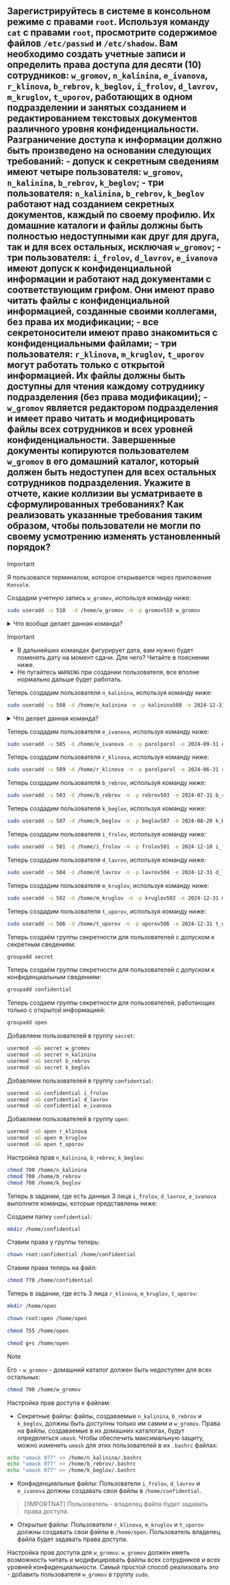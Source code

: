 ## Зарегистрируйтесь в системе в консольном режиме с правами `root`. Используя команду `cat` с правами `root`, просмотрите содержимое файлов `/etc/passwd` и `/etc/shadow`. Вам необходимо создать учетные записи и определить права доступа для десяти (10) сотрудников: `w_gromov`, `n_kalinina`, `e_ivanova`, `r_klinova`, `b_rebrov`, `k_beglov`, `i_frolov`, `d_lavrov`, `m_kruglov`, `t_uporov`, работающих в одном подразделении и занятых созданием и редактированием текстовых документов различного уровня конфиденциальности. Разграничение доступа к информации должно быть произведено на основании следующих требований: - допуск к секретным сведениям имеют четыре пользователя: `w_gromov`, `n_kalinina`, `b_rebrov`, `k_beglov`; - три пользователя: `n_kalinina`, `b_rebrov`, `k_beglov` работают над созданием секретных документов, каждый по своему профилю. Их домашние каталоги и файлы должны быть полностью недоступными как друг для друга, так и для всех остальных, исключая `w_gromov`; - три пользователя: `i_frolov`, `d_lavrov`, `e_ivanova` имеют допуск к конфиденциальной информации и работают над документами с соответствующим грифом. Они имеют право читать файлы с конфиденциальной информацией, созданные своими коллегами, без права их модификации; - все секретоносители имеют право знакомиться с конфиденциальными файлами; - три пользователя: `r_klinova`, `m_kruglov`, `t_uporov` могут работать только с открытой информацией. Их файлы должны быть доступны для чтения каждому сотруднику подразделения (без права модификации); - `w_gromov` является редактором подразделения и имеет право читать и модифицировать файлы всех сотрудников и всех уровней конфиденциальности. Завершенные документы копируются пользователем `w_gromov` в его домашний каталог, который должен быть недоступен для всех остальных сотрудников подразделения. Укажите в отчете, какие коллизии вы усматриваете в сформулированных требованиях? Как реализовать указанные требования таким образом, чтобы пользователи не могли по своему усмотрению изменять установленный порядок?

> [!IMPORTANT]
> Я пользовался терминалом, которое открывается через приложение `Konsole`.

Создадим учетную запись `w_gromov`, используя команду ниже: 

```bash
sudo useradd -u 510  -d /home/w_gromov -m -p gromov510 w_gromov
```

<details>
  <summary>Что вообще делает данная команда?</summary>

Команда `sudo useradd -u 510 -d /home/w_gromov -m -p gromov510 w_gromov` выполняет следующие действия:

- `sudo`: Запускает команду с правами суперпользователя (`root`). Это необходимо для выполнения операций, требующих повышенных привилегий, таких как добавление нового пользователя.
- `useradd`: Это команда для создания нового пользователя в системе.
- `-u 510`: Указывает `UID` (идентификатор пользователя) нового пользователя. В данном случае `UID` будет 510.
- `-d /home/w_gromov`: Указывает домашний каталог для нового пользователя. В данном случае домашний каталог будет `/home/w_gromov`.
- `-m`: Создает домашний каталог, если он не существует. Это означает, что будет создан каталог `/home/w_gromov`.
- `-p gromov510`: Указывает пароль для нового пользователя в зашифрованном виде. Однако, если пароль не зашифрован, это может привести к проблемам с безопасностью. Обычно для установки пароля рекомендуется использовать команду passwd после создания пользователя.
- `w_gromov`: Это имя нового пользователя, который будет создан.

Таким образом, данная команда создает нового пользователя с именем `w_gromov`, `UID 510`, домашним каталогом `/home/w_gromov`, и устанавливает (или пытается установить) пароль `gromov510`.
</details>

> [!IMPORTANT]
> - В дальнейших командах фигурирует дата, вам нужно будет поменять дату на момент сдачи. Для чего? Читайте в пояснении ниже.
> - Не пугайтесь `WARNING` при создании пользователя, все вполне нормально дальше будет работать.  

Теперь создадим пользователя `n_kalinina`, используя команду ниже: 

```bash
sudo useradd -u 508 -d /home/n_kalinina -m -p kalinina508 -e 2024-12-31 n_kalinina
```

<details>
  <summary>Что делает данная команда?</summary>

  Давайте разберем команду `sudo useradd -u 508 -d /home/n_kalinina -m -p kalinina508 -e 2024-12-31 n_kalinina` по частям:
  
  - `sudo`: Запускает команду с правами суперпользователя (root). Это необходимо для выполнения операций, требующих повышенных привилегий, таких как добавление нового пользователя.
  - `useradd`: Это команда для создания нового пользователя в системе.
  - `-u 508`: Указывает `UID` (идентификатор пользователя) нового пользователя. В данном случае `UID` будет 508.
  - `-d /home/n_kalinina`: Указывает домашний каталог для нового пользователя. В данном случае домашний каталог будет `/home/n_kalinina`.
  - `-m`: Создает домашний каталог, если он не существует. Это означает, что будет создан каталог `/home/n_kalinina`.
  - `-p kalinina508`: Указывает пароль для нового пользователя в зашифрованном виде. Однако, как и в предыдущем примере, если пароль не зашифрован, это может привести к проблемам с безопасностью. Обычно для установки пароля рекомендуется использовать команду passwd после создания пользователя.
  - `-e 2024-12-31`: Указывает дату истечения срока действия учетной записи пользователя. В данном случае учетная запись пользователя n_kalinina будет недоступна после 31 декабря 2024 года.
  - `n_kalinina`: Это имя нового пользователя, который будет создан.

Таким образом, данная команда создает нового пользователя с именем `n_kalinina`, `UID 508`, домашним каталогом `/home/n_kalinina`, устанавливает (или пытается установить) пароль `kalinina508`, и задает дату истечения учетной записи на 31 декабря 2024 года.
</details>

Теперь создадим пользователя `e_ivanova`, используя команду ниже: 

```bash
sudo useradd -u 505 -d /home/e_ivanova -m -p parolparol -e 2024-09-31 e_ivanova
```

Теперь создадим пользователя `r_klinova`, используя команду ниже: 

```bash
sudo useradd -u 509 -d /home/r_klinova -m -p parolparol -e 2024-06-31 r_klinova
```

Теперь создадим пользователя `b_rebrov`, используя команду ниже: 

```bash
sudo useradd -u 503 -d /home/b_rebrov -m -p rebrov503 -e 2024-07-31 b_rebrov
```

Теперь создадим пользователя `k_beglov`, используя команду ниже: 

```bash
sudo useradd -u 507 -d /home/k_beglov -m -p beglov507 -e 2024-08-20 k_beglov
```

Теперь создадим пользователя `i_frolov`, используя команду ниже:

```bash
sudo useradd -u 501 -d /home/i_frolov -m -p frolov501 -e 2024-12-10 i_frolov
```

Теперь создадим пользователя `d_lavrov`, используя команду ниже:

```bash
sudo useradd -u 504 -d /home/d_lavrov -m -p lavrov504 -e 2024-12-31 d_lavrov
```

Теперь создадим пользователя `m_kruglov`, используя команду ниже: 

```bash
sudo useradd -u 502 -d /home/m_kruglov -m -p kruglov502 -e 2024-12-31 m_kruglov
```

Теперь создадим пользователя `t_uporov`, используя команду ниже: 

```bash
sudo useradd -u 506 -d /home/t_uporov -m -p uporov506 -e 2024-12-31 t_uporov
```

Теперь создаём группы секретности для пользователей с допуском к секретным сведениям:

```bash
groupadd secret
```

Теперь создаём группы секретности для пользователей с допуском к конфиденциальным сведениям:

```bash
groupadd confidential
```

Теперь создаем группы секретности для пользователей, работающих только с открытой информацией:

```bash
groupadd open
```

Добавляем пользователей в группу `secret`:

```bash
usermod -aG secret w_gromov
usermod -aG secret n_kalinina
usermod -aG secret b_rebrov
usermod -aG secret k_beglov
```

Добавляем пользователей в группу `confidential`:

```bash
usermod -aG confidential i_frolov
usermod -aG confidential d_lavrov
usermod -aG confidential e_ivanova
```

Добавляем пользователей в группу `open`:

```bash
usermod -aG open r_klinova
usermod -aG open m_kruglov
usermod -aG open t_uporov
```

Настройка прав `n_kalinina`, `b_rebrov`, `k_beglov`:

```bash
chmod 700 /home/n_kalinina
chmod 700 /home/b_rebrov
chmod 700 /home/k_beglov
```

Теперь в задании, где есть данных 3 лица `i_frolov`, `d_lavrov`, `e_ivanova` выполните команды, которые представлены ниже:

Создаем папку `confidential`:

```bash
mkdir /home/confidential
```

Ставим права у группы теперь: 

```bash
chown root:confidential /home/confidential
```

Ставим права теперь на файл:

```bash
chmod 770 /home/confidential
```

Теперь в задании, где есть 3 лица `r_klinova`, `m_kruglov`, `t_uporov`:

```bash
mkdir /home/open
```

```bash
chown root:open /home/open
```

```bash
chmod 755 /home/open
```

```bash
chmod g+s /home/open
```

> [!NOTE]
> Его - `w_gromov` - домашний каталог должен быть недоступен для всех остальных:

```bash
chmod 700 /home/w_gromov
```

Настройка прав доступа к файлам:

- Секретные файлы: файлы, создаваемые `n_kalinina`, `b_rebrov` и `k_beglov`, должны быть доступны только им самим и 
`w_gromov`. Права на файлы, создаваемые в их домашних каталогах, будут определяться `umask`. Чтобы обеспечить максимальную защиту, 
можно изменить `umask` для этих пользователей в их `.bashrc` файлах:

```bash
echo "umask 077" >> /home/n_kalinina/.bashrc
echo "umask 077" >> /home/b_rebrov/.bashrc
echo "umask 077" >> /home/k_beglov/.bashrc
```


- Конфиденциальные файлы: Пользователи `i_frolov`, `d_lavrov` и `e_ivanova` должны создавать свои файлы в `/home/confidential`. 

> [!IMPORTNAT]
> Пользователь - владелец файла будет задавать права доступа.

- Открытые файлы: Пользователи `r_klinova`, `m_kruglov` и `t_uporov` должны создавать свои файлы в `/home/open`. Пользователь владелец файла будет задавать права доступа.

Настройка прав доступа для `w_gromov`: `w_gromov` должен иметь возможность читать и модифицировать файлы всех сотрудников и всех уровней конфиденциальности. 
Самый простой способ реализовать это - добавить пользователя `w_gromov` в группу `sudo`.

